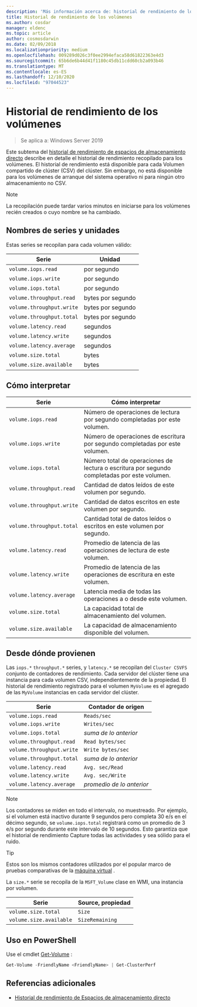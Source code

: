 ```yaml
---
description: 'Más información acerca de: historial de rendimiento de los volúmenes'
title: Historial de rendimiento de los volúmenes
ms.author: cosdar
manager: eldenc
ms.topic: article
author: cosmosdarwin
ms.date: 02/09/2018
ms.localizationpriority: medium
ms.openlocfilehash: 009289d026c3f0ee2994efaca58d61822363e4d3
ms.sourcegitcommit: 65b6de6b44d41f1180c45db11cdd60cb2a093b46
ms.translationtype: MT
ms.contentlocale: es-ES
ms.lasthandoff: 12/10/2020
ms.locfileid: "97044523"
---
```

# <a name="performance-history-for-volumes"></a>Historial de rendimiento de los volúmenes

> Se aplica a: Windows Server 2019

Este subtema del [historial de rendimiento de espacios de almacenamiento directo](performance-history.md) describe en detalle el historial de rendimiento recopilado para los volúmenes. El historial de rendimiento está disponible para cada Volumen compartido de clúster (CSV) del clúster. Sin embargo, no está disponible para los volúmenes de arranque del sistema operativo ni para ningún otro almacenamiento no CSV.

   > [!NOTE]
   > La recopilación puede tardar varios minutos en iniciarse para los volúmenes recién creados o cuyo nombre se ha cambiado.

## <a name="series-names-and-units"></a>Nombres de series y unidades

Estas series se recopilan para cada volumen válido:

| Serie                    | Unidad             |
|---------------------------|------------------|
| `volume.iops.read`        | por segundo       |
| `volume.iops.write`       | por segundo       |
| `volume.iops.total`       | por segundo       |
| `volume.throughput.read`  | bytes por segundo |
| `volume.throughput.write` | bytes por segundo |
| `volume.throughput.total` | bytes por segundo |
| `volume.latency.read`     | segundos          |
| `volume.latency.write`    | segundos          |
| `volume.latency.average`  | segundos          |
| `volume.size.total`       | bytes            |
| `volume.size.available`   | bytes            |

## <a name="how-to-interpret"></a>Cómo interpretar

| Serie                    | Cómo interpretar                                                              |
|---------------------------|-------------------------------------------------------------------------------|
| `volume.iops.read`        | Número de operaciones de lectura por segundo completadas por este volumen.                |
| `volume.iops.write`       | Número de operaciones de escritura por segundo completadas por este volumen.               |
| `volume.iops.total`       | Número total de operaciones de lectura o escritura por segundo completadas por este volumen. |
| `volume.throughput.read`  | Cantidad de datos leídos de este volumen por segundo.                            |
| `volume.throughput.write` | Cantidad de datos escritos en este volumen por segundo.                           |
| `volume.throughput.total` | Cantidad total de datos leídos o escritos en este volumen por segundo.        |
| `volume.latency.read`     | Promedio de latencia de las operaciones de lectura de este volumen.                          |
| `volume.latency.write`    | Promedio de latencia de las operaciones de escritura en este volumen.                           |
| `volume.latency.average`  | Latencia media de todas las operaciones a o desde este volumen.                     |
| `volume.size.total`       | La capacidad total de almacenamiento del volumen.                                     |
| `volume.size.available`   | La capacidad de almacenamiento disponible del volumen.                                 |

## <a name="where-they-come-from"></a>Desde dónde provienen

Las `iops.*` `throughput.*` series, y `latency.*` se recopilan del `Cluster CSVFS` conjunto de contadores de rendimiento. Cada servidor del clúster tiene una instancia para cada volumen CSV, independientemente de la propiedad. El historial de rendimiento registrado para el volumen `MyVolume` es el agregado de las `MyVolume` instancias en cada servidor del clúster.

| Serie                    | Contador de origen         |
|---------------------------|------------------------|
| `volume.iops.read`        | `Reads/sec`            |
| `volume.iops.write`       | `Writes/sec`           |
| `volume.iops.total`       | *suma de lo anterior*     |
| `volume.throughput.read`  | `Read bytes/sec`       |
| `volume.throughput.write` | `Write bytes/sec`      |
| `volume.throughput.total` | *suma de lo anterior*     |
| `volume.latency.read`     | `Avg. sec/Read`        |
| `volume.latency.write`    | `Avg. sec/Write`       |
| `volume.latency.average`  | *promedio de lo anterior* |

   > [!NOTE]
   > Los contadores se miden en todo el intervalo, no muestreado. Por ejemplo, si el volumen está inactivo durante 9 segundos pero completa 30 e/s en el décimo segundo, se `volume.iops.total` registrará como un promedio de 3 e/s por segundo durante este intervalo de 10 segundos. Esto garantiza que el historial de rendimiento Capture todas las actividades y sea sólido para el ruido.

   > [!TIP]
   > Estos son los mismos contadores utilizados por el popular marco de pruebas comparativas de la [máquina virtual](https://github.com/Microsoft/diskspd/blob/master/Frameworks/VMFleet/watch-cluster.ps1) .

La `size.*` serie se recopila de la `MSFT_Volume` clase en WMI, una instancia por volumen.

| Serie                    | Source, propiedad |
|---------------------------|-----------------|
| `volume.size.total`       | `Size`          |
| `volume.size.available`   | `SizeRemaining` |

## <a name="usage-in-powershell"></a>Uso en PowerShell

Use el cmdlet [Get-Volume](/powershell/module/storage/get-volume) :

```PowerShell
Get-Volume -FriendlyName <FriendlyName> | Get-ClusterPerf
```

## <a name="additional-references"></a>Referencias adicionales

- [Historial de rendimiento de Espacios de almacenamiento directo](performance-history.md)

